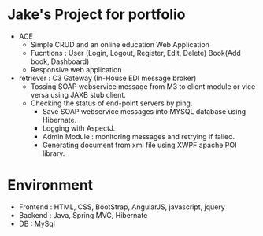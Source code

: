 # Jake's Project for portfolio
* ACE
	- Simple CRUD and an online education Web Application 
	- Fucntions : User (Login, Logout, Register, Edit, Delete)
		Book(Add book, Dashboard)
	- Responsive web application
* retriever : C3 Gateway (In-House EDI message broker)
	- Tossing SOAP webservice message from M3 to client module or vice versa using JAXB stub client.
	- Checking the status of end-point servers by ping.
        - Save SOAP webservice messages into MYSQL database using Hibernate.
        - Logging with AspectJ.
        - Admin Module : monitoring messages and retrying if failed.
        - Generating document from xml file using XWPF apache POI library.

# Environment
- Frontend : HTML, CSS, BootStrap, AngularJS, javascript, jquery
- Backend : Java, Spring MVC, Hibernate
- DB : MySql
